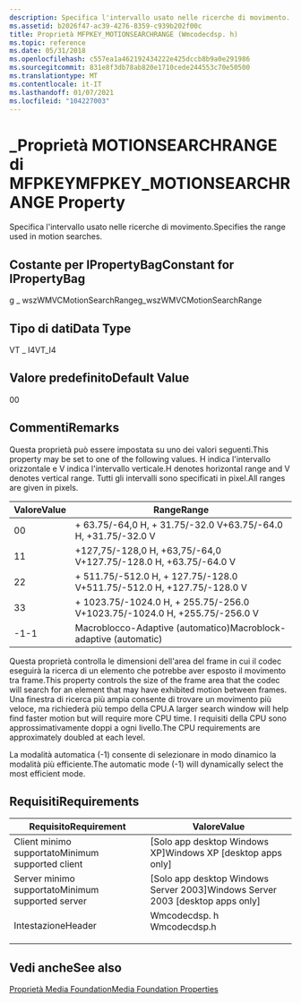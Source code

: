 ```yaml
---
description: Specifica l'intervallo usato nelle ricerche di movimento.
ms.assetid: b2026f47-ac39-4276-8359-c939b202f00c
title: Proprietà MFPKEY_MOTIONSEARCHRANGE (Wmcodecdsp. h)
ms.topic: reference
ms.date: 05/31/2018
ms.openlocfilehash: c557ea1a462192434222e425dccb8b9a0e291986
ms.sourcegitcommit: 831e8f3db78ab820e1710cede244553c70e50500
ms.translationtype: MT
ms.contentlocale: it-IT
ms.lasthandoff: 01/07/2021
ms.locfileid: "104227003"
---
```

# <a name="mfpkey_motionsearchrange-property"></a><span data-ttu-id="4f164-103">\_Proprietà MOTIONSEARCHRANGE di MFPKEY</span><span class="sxs-lookup"><span data-stu-id="4f164-103">MFPKEY\_MOTIONSEARCHRANGE Property</span></span>

<span data-ttu-id="4f164-104">Specifica l'intervallo usato nelle ricerche di movimento.</span><span class="sxs-lookup"><span data-stu-id="4f164-104">Specifies the range used in motion searches.</span></span>

## <a name="constant-for-ipropertybag"></a><span data-ttu-id="4f164-105">Costante per IPropertyBag</span><span class="sxs-lookup"><span data-stu-id="4f164-105">Constant for IPropertyBag</span></span>

<span data-ttu-id="4f164-106">g \_ wszWMVCMotionSearchRange</span><span class="sxs-lookup"><span data-stu-id="4f164-106">g\_wszWMVCMotionSearchRange</span></span>

## <a name="data-type"></a><span data-ttu-id="4f164-107">Tipo di dati</span><span class="sxs-lookup"><span data-stu-id="4f164-107">Data Type</span></span>

<span data-ttu-id="4f164-108">VT \_ I4</span><span class="sxs-lookup"><span data-stu-id="4f164-108">VT\_I4</span></span>

## <a name="default-value"></a><span data-ttu-id="4f164-109">Valore predefinito</span><span class="sxs-lookup"><span data-stu-id="4f164-109">Default Value</span></span>

<span data-ttu-id="4f164-110">0</span><span class="sxs-lookup"><span data-stu-id="4f164-110">0</span></span>

## <a name="remarks"></a><span data-ttu-id="4f164-111">Commenti</span><span class="sxs-lookup"><span data-stu-id="4f164-111">Remarks</span></span>

<span data-ttu-id="4f164-112">Questa proprietà può essere impostata su uno dei valori seguenti.</span><span class="sxs-lookup"><span data-stu-id="4f164-112">This property may be set to one of the following values.</span></span> <span data-ttu-id="4f164-113">H indica l'intervallo orizzontale e V indica l'intervallo verticale.</span><span class="sxs-lookup"><span data-stu-id="4f164-113">H denotes horizontal range and V denotes vertical range.</span></span> <span data-ttu-id="4f164-114">Tutti gli intervalli sono specificati in pixel.</span><span class="sxs-lookup"><span data-stu-id="4f164-114">All ranges are given in pixels.</span></span>



| <span data-ttu-id="4f164-115">Valore</span><span class="sxs-lookup"><span data-stu-id="4f164-115">Value</span></span> | <span data-ttu-id="4f164-116">Range</span><span class="sxs-lookup"><span data-stu-id="4f164-116">Range</span></span>                                |
|-------|--------------------------------------|
| <span data-ttu-id="4f164-117">0</span><span class="sxs-lookup"><span data-stu-id="4f164-117">0</span></span>     | <span data-ttu-id="4f164-118">+ 63.75/-64,0 H, + 31.75/-32.0 V</span><span class="sxs-lookup"><span data-stu-id="4f164-118">+63.75/-64.0 H, +31.75/-32.0 V</span></span>       |
| <span data-ttu-id="4f164-119">1</span><span class="sxs-lookup"><span data-stu-id="4f164-119">1</span></span>     | <span data-ttu-id="4f164-120">+127,75/-128,0 H, +63,75/-64,0 V</span><span class="sxs-lookup"><span data-stu-id="4f164-120">+127.75/-128.0 H, +63.75/-64.0 V</span></span>     |
| <span data-ttu-id="4f164-121">2</span><span class="sxs-lookup"><span data-stu-id="4f164-121">2</span></span>     | <span data-ttu-id="4f164-122">+ 511.75/-512.0 H, + 127.75/-128.0 V</span><span class="sxs-lookup"><span data-stu-id="4f164-122">+511.75/-512.0 H, +127.75/-128.0 V</span></span>   |
| <span data-ttu-id="4f164-123">3</span><span class="sxs-lookup"><span data-stu-id="4f164-123">3</span></span>     | <span data-ttu-id="4f164-124">+ 1023.75/-1024.0 H, + 255.75/-256.0 V</span><span class="sxs-lookup"><span data-stu-id="4f164-124">+1023.75/-1024.0 H, +255.75/-256.0 V</span></span> |
| <span data-ttu-id="4f164-125">-1</span><span class="sxs-lookup"><span data-stu-id="4f164-125">-1</span></span>    | <span data-ttu-id="4f164-126">Macroblocco-Adaptive (automatico)</span><span class="sxs-lookup"><span data-stu-id="4f164-126">Macroblock-adaptive (automatic)</span></span>      |



 

<span data-ttu-id="4f164-127">Questa proprietà controlla le dimensioni dell'area del frame in cui il codec eseguirà la ricerca di un elemento che potrebbe aver esposto il movimento tra frame.</span><span class="sxs-lookup"><span data-stu-id="4f164-127">This property controls the size of the frame area that the codec will search for an element that may have exhibited motion between frames.</span></span> <span data-ttu-id="4f164-128">Una finestra di ricerca più ampia consente di trovare un movimento più veloce, ma richiederà più tempo della CPU.</span><span class="sxs-lookup"><span data-stu-id="4f164-128">A larger search window will help find faster motion but will require more CPU time.</span></span> <span data-ttu-id="4f164-129">I requisiti della CPU sono approssimativamente doppi a ogni livello.</span><span class="sxs-lookup"><span data-stu-id="4f164-129">The CPU requirements are approximately doubled at each level.</span></span>

<span data-ttu-id="4f164-130">La modalità automatica (-1) consente di selezionare in modo dinamico la modalità più efficiente.</span><span class="sxs-lookup"><span data-stu-id="4f164-130">The automatic mode (-1) will dynamically select the most efficient mode.</span></span>

## <a name="requirements"></a><span data-ttu-id="4f164-131">Requisiti</span><span class="sxs-lookup"><span data-stu-id="4f164-131">Requirements</span></span>



| <span data-ttu-id="4f164-132">Requisito</span><span class="sxs-lookup"><span data-stu-id="4f164-132">Requirement</span></span> | <span data-ttu-id="4f164-133">Valore</span><span class="sxs-lookup"><span data-stu-id="4f164-133">Value</span></span> |
|-------------------------------------|-----------------------------------------------------------------------------------------|
| <span data-ttu-id="4f164-134">Client minimo supportato</span><span class="sxs-lookup"><span data-stu-id="4f164-134">Minimum supported client</span></span><br/> | <span data-ttu-id="4f164-135">\[Solo app desktop Windows XP\]</span><span class="sxs-lookup"><span data-stu-id="4f164-135">Windows XP \[desktop apps only\]</span></span><br/>                                             |
| <span data-ttu-id="4f164-136">Server minimo supportato</span><span class="sxs-lookup"><span data-stu-id="4f164-136">Minimum supported server</span></span><br/> | <span data-ttu-id="4f164-137">\[Solo app desktop Windows Server 2003\]</span><span class="sxs-lookup"><span data-stu-id="4f164-137">Windows Server 2003 \[desktop apps only\]</span></span><br/>                                    |
| <span data-ttu-id="4f164-138">Intestazione</span><span class="sxs-lookup"><span data-stu-id="4f164-138">Header</span></span><br/>                   | <dl> <span data-ttu-id="4f164-139"><dt>Wmcodecdsp. h</dt></span><span class="sxs-lookup"><span data-stu-id="4f164-139"><dt>Wmcodecdsp.h</dt></span></span> </dl> |



## <a name="see-also"></a><span data-ttu-id="4f164-140">Vedi anche</span><span class="sxs-lookup"><span data-stu-id="4f164-140">See also</span></span>

<dl> <dt>

[<span data-ttu-id="4f164-141">Proprietà Media Foundation</span><span class="sxs-lookup"><span data-stu-id="4f164-141">Media Foundation Properties</span></span>](media-foundation-properties.md)
</dt> </dl>

 

 





